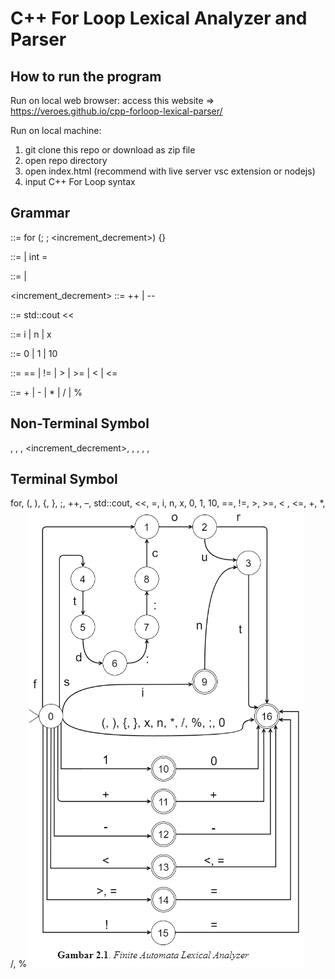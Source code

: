 # C++ For Loop Lexical Analyzer and Parser

## How to run the program

Run on local web browser:
access this website => https://veroes.github.io/cpp-forloop-lexical-parser/

Run on local machine:

1. git clone this repo or download as zip file
2. open repo directory
3. open index.html (recommend with live server vsc extension or nodejs)
4. input C++ For Loop syntax

## Grammar

<statement> ::= for (<initialization>; <condition>; <increment_decrement>) {<action>}

<initialization> ::= <variable> | int <variable> = <number>

<condition> ::= <variable> <comparator> <number> | <variable> <comparator> <variable>

<increment_decrement> ::= <variable>++ | <variable>--

<action> ::= std::cout << <variable>

<variable> ::= i | n | x

<number> ::= 0 | 1 | 10

<comparator> ::= == | != | > | >= | < | <=

<operator> ::= + | - | \* | / | %

## Non-Terminal Symbol

<statement>, <initialization>, <condition>, <increment_decrement>,
<action>, <variable>, <number>, <comparator>, <operator>

## Terminal Symbol

for, (, ), {, }, ;, ++, –, std::cout, <<, =, i, n, x, 0, 1, 10, ==, !=, >, >=, < , <=, +, \*, /, %
![FA C++ For Loop](image.png)
